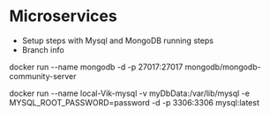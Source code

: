 # Microservices
 
- Setup steps with Mysql and MongoDB running steps
- Branch info

docker run --name mongodb -d -p 27017:27017 mongodb/mongodb-community-server

docker run --name local-Vik-mysql -v myDbData:/var/lib/mysql -e MYSQL_ROOT_PASSWORD=password -d -p 3306:3306 mysql:latest

